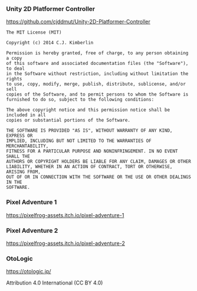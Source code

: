 ### Unity 2D Platformer Controller

https://github.com/cjddmut/Unity-2D-Platformer-Controller

```
The MIT License (MIT)

Copyright (c) 2014 C.J. Kimberlin

Permission is hereby granted, free of charge, to any person obtaining a copy
of this software and associated documentation files (the "Software"), to deal
in the Software without restriction, including without limitation the rights
to use, copy, modify, merge, publish, distribute, sublicense, and/or sell
copies of the Software, and to permit persons to whom the Software is
furnished to do so, subject to the following conditions:

The above copyright notice and this permission notice shall be included in all
copies or substantial portions of the Software.

THE SOFTWARE IS PROVIDED "AS IS", WITHOUT WARRANTY OF ANY KIND, EXPRESS OR
IMPLIED, INCLUDING BUT NOT LIMITED TO THE WARRANTIES OF MERCHANTABILITY,
FITNESS FOR A PARTICULAR PURPOSE AND NONINFRINGEMENT. IN NO EVENT SHALL THE
AUTHORS OR COPYRIGHT HOLDERS BE LIABLE FOR ANY CLAIM, DAMAGES OR OTHER
LIABILITY, WHETHER IN AN ACTION OF CONTRACT, TORT OR OTHERWISE, ARISING FROM,
OUT OF OR IN CONNECTION WITH THE SOFTWARE OR THE USE OR OTHER DEALINGS IN THE
SOFTWARE.
```

### Pixel Adventure 1

https://pixelfrog-assets.itch.io/pixel-adventure-1

### Pixel Adventure 2

https://pixelfrog-assets.itch.io/pixel-adventure-2

### OtoLogic

https://otologic.jp/

Attribution 4.0 International (CC BY 4.0)